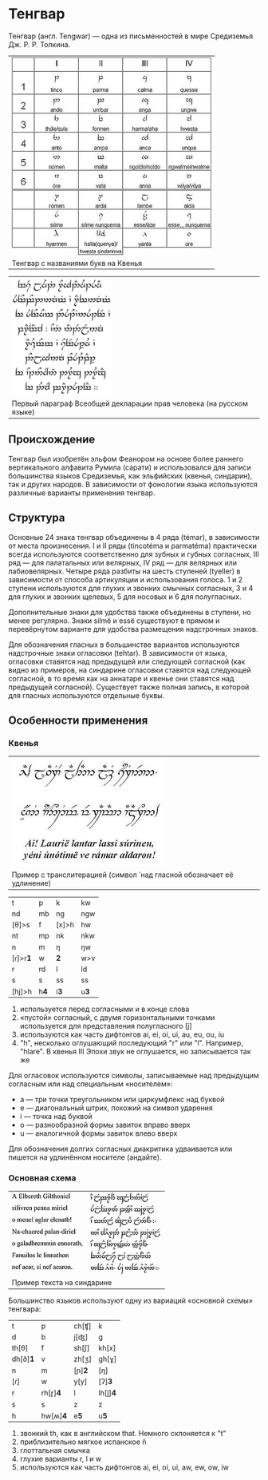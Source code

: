 # Тенгвар

Те́нгвар (англ. Tengwar) — одна из письменностей в мире Средиземья Дж. Р. Р. Толкина.

|   |
|---|
|![](__attach/400px-Tengwar_alphabet2.jpg)  |
|Тенгвар с названиями букв на Квенья        |

|   |
|---|
|![](__attach/200px-TengwarRussian.png)                                 |
|Первый параграф Всеобщей декларации прав человека (на русском языке)   |

## Происхождение

Тенгвар был изобретён эльфом Феанором на основе более раннего вертикального алфавита Румила (сарати) и использовался для записи большинства языков Средиземья, как эльфийских (квенья, синдарин), так и других народов. В зависимости от фонологии языка используются различные варианты применения тенгвар.

## Структура

Основные 24 знака тенгвар объединены в 4 ряда (témar), в зависимости от места произнесения. I и II ряды (tincotéma и parmatéma) практически всегда используются соответственно для зубных и губных согласных, III ряд — для палатальных или велярных, IV ряд — для велярных или лабиовелярных. Четыре ряда разбиты на шесть ступеней (tyeller) в зависимости от способа артикуляции и использования голоса. 1 и 2 ступени используются для глухих и звонких смычных согласных, 3 и 4 для глухих и звонких щелевых, 5 для носовых и 6 для полугласных.

Дополнительные знаки для удобства также объединены в ступени, но менее регулярно. Знаки silmë и essë существуют в прямом и перевёрнутом варианте для удобства размещения надстрочных знаков.

Для обозначения гласных в большинстве вариантов используются надстрочные знаки огласовки (tehtar). В зависимости от языка, огласовки ставятся над предыдущей или следующей согласной (как видно из примеров, на синдарине огласовки ставятся над следующей согласной, в то время как на аннатаре и квенье они ставятся над предыдущей согласной). Существует также полная запись, в которой для гласных используются отдельные буквы.

## Особенности применения

### Квенья

|   |
|---|
|![](__attach/305px-Quenya_Example.jpg)                                    |
|Пример с транслитерацией (символ  ́  над гласной обозначает её удлинение)  |

|           |       |       |       |
|-----------|-------|-------|-------|
|t			|p	    |k	    |kw	    |
|nd			|mb		|ng		|ngw	|
|[θ]>s		|f		|[x]>h	|hw		|
|nt			|mp		|nk		|nkw	|
|n			|m		|ŋ		|ŋw		|
|[ɾ]>r**1**	|w		|**2**	|w>v	|
|r			|rd		|l		|ld		|
|s			|s		|ss		|ss		|
|[hj]>h		|h**4**	|i**3**	|u**3**	|

1.  используется перед согласными и в конце слова
2.  «пустой» согласный, с двумя горизонтальными точками используется для представления полугласного [j]
3.  используются как часть дифтонгов ai, ei, oi, ui, au, eu, ou, iu
4.  "h", несколько оглушающий последующий "r" или "l". Например, "hlare". В квенья III Эпохи звук не оглушается, но записывается так же

Для огласовок используются символы, записываемые над предыдущим согласным или над специальным «носителем»:

* a — три точки треугольником или циркумфлекс над буквой
* e — диагональный штрих, похожий на символ ударения
* i — точка над буквой
* o — разнообразной формы завиток вправо вверх
* u — аналогичной формы завиток влево вверх

Для обозначения долгих согласных диакритика удваивается или пишется на удлинённом носителе (андайте).

### Основная схема

|   |
|---|
|![](__attach/300px-Sindarin_Example.jpg)   |
|Пример текста на синдарине                 |

Большинство языков используют одну из вариаций «основной схемы» тенгвара:

|           |           |           |           |
|-----------|-----------|-----------|-----------|
|t			|p			|ch[ʧ]		|k			|
|d			|b			|j[ʤ]		|g			|
|th[θ]		|f			|sh[ʃ]		|kh[x]		|
|dh[ð]**1**	|v			|zh[ʒ]		|gh[ɣ]		|
|n			|m			|[ɲ]**2**	|[ŋ]		|
|[ɾ]		|w			|у[у]		|[ʔ]**3**	|
|r			|rh[r̥]**4**	|l			|lh[l̥]**4**	|
|s			|s			|z			|z			|
|h			|hw[ʍ]**4**	|e**5**		|u**5**		|

1.  звонкий th, как в английском that. Немного склоняется к "t"
2.  приблизительно мягкое испанское ñ
3.  глоттальная смычка
4.  глухие варианты r, l и w
5.  используются как часть дифтонгов ai, ei, oi, ui, aw, ew, ow, iw